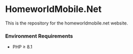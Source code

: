 # HomeworldMobile.Net

This is the repository for the homeworldmobile.net website.

### Environment Requirements

- PHP ≥ 8.1